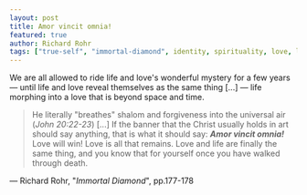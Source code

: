 ```yaml
---
layout: post
title: Amor vincit omnia!
featured: true
author: Richard Rohr
tags: ["true-self", "immortal-diamond", identity, spirituality, love, life, death]
---
```


We are all allowed to ride life and love's wonderful mystery for a few years ― until  life and love reveal themselves as the same thing [...] ― life morphing into a love that is beyond space and time. 
> He literally "breathes" shalom and forgiveness into the universal air (_John 20:22-23_) 
[...] If the banner that the Christ usually holds in art should say anything, that is what it should say: **_Amor vincit omnia!_** Love will win! Love is all that remains. Love and life are finally the same thing, and you know that for yourself once you have walked through death.

― Richard Rohr, "_Immortal Diamond_", pp.177-178